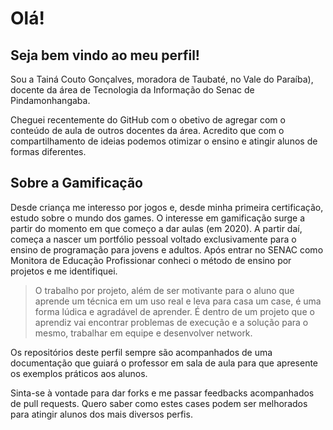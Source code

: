 # Olá!

## Seja bem vindo ao meu perfil!

Sou a Tainá Couto Gonçalves, moradora de Taubaté, no Vale do Paraíba), docente da área de Tecnologia da Informação do Senac de Pindamonhangaba.

Cheguei recentemente do GitHub com o obetivo de agregar com o conteúdo de aula de outros docentes da área. Acredito que com o compartilhamento de ideias podemos otimizar o ensino e atingir alunos de formas diferentes.

## Sobre a Gamificação
Desde criança me interesso por jogos e, desde minha primeira certificação, estudo sobre o mundo dos games. O interesse em gamificação surge a partir do momento em que começo a dar aulas (em 2020). A partir daí, começa a nascer um portfólio pessoal voltado exclusivamente para o ensino de programação para jovens e adultos. Após entrar no SENAC como Monitora de Educação Profissionar conheci o método de ensino por projetos e me identifiquei.

> O trabalho por projeto, além de ser motivante para o aluno que aprende um técnica em um uso real e leva para casa um case, é uma forma lúdica e agradável de aprender. É dentro de um projeto que o aprendiz vai encontrar problemas de execução e a solução para o mesmo, trabalhar em equipe e desenvolver network. 

Os repositórios deste perfil sempre são acompanhados de uma documentação que guiará o professor em sala de aula para que apresente os exemplos práticos aos alunos.

Sinta-se à vontade para dar forks e me passar feedbacks acompanhados de pull requests. Quero saber como estes cases podem ser melhorados para atingir alunos dos mais diversos perfis.

<!-- Só pra guardar o trecho do Stats (repositório: https://github.com/anuraghazra/github-readme-stats/blob/master/readme.md#deploy-on-your-own-vercel-instance)
[![Anurag's GitHub stats](https://github-readme-stats.vercel.app/api?username=TaigcoutoProf)](https://github.com/anuraghazra/github-readme-stats)-->

<!--
**TaigcoutoProf/TaigcoutoProf** is a ✨ _special_ ✨ repository because its `README.md` (this file) appears on your GitHub profile.

Here are some ideas to get you started:

- 🔭 I’m currently working on ...
- 🌱 I’m currently learning ...
- 👯 I’m looking to collaborate on ...
- 🤔 I’m looking for help with ...
- 💬 Ask me about ...
- 📫 How to reach me: ...
- ⚡ Fun fact: ..
-->
